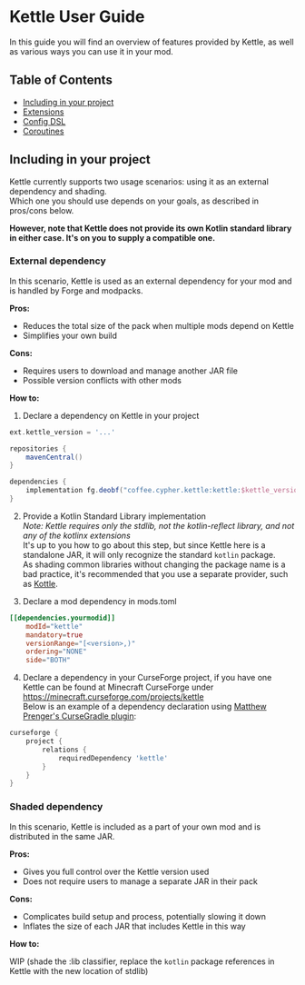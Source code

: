 # Kettle User Guide

In this guide you will find an overview of features provided by Kettle, as well as various ways you can use it in your mod.

## Table of Contents
* [Including in your project](#including-in-your-project)
* [Extensions](#extensions)
* [Config DSL](#config-dsl)
* [Coroutines](#coroutines)

## Including in your project

Kettle currently supports two usage scenarios: using it as an external dependency and shading.  
Which one you should use depends on your goals, as described in pros/cons below.

**However, note that Kettle does not provide its own Kotlin standard library in either case. It's on you to supply a compatible one.**

### External dependency

In this scenario, Kettle is used as an external dependency for your mod and is handled by Forge and modpacks.

**Pros:**  
* Reduces the total size of the pack when multiple mods depend on Kettle
* Simplifies your own build

**Cons:**  
* Requires users to download and manage another JAR file
* Possible version conflicts with other mods

**How to:**

1) Declare a dependency on Kettle in your project  
```gradle
ext.kettle_version = '...'

repositories {
    mavenCentral()
}

dependencies {
    implementation fg.deobf("coffee.cypher.kettle:kettle:$kettle_version")
}
```
    
2) Provide a Kotlin Standard Library implementation  
  *Note: Kettle requires only the stdlib, not the kotlin-reflect library, and not any of the kotlinx extensions*  
  It's up to you how to go about this step, but since Kettle here is a standalone JAR, it will only recognize the standard `kotlin` package.  
  As shading common libraries without changing the package name is a bad practice, it's recommended that you use a separate provider, such as [Kottle](https://github.com/autaut03/kottle).
    
3) Declare a mod dependency in mods.toml  
```toml
[[dependencies.yourmodid]]
    modId="kettle"
    mandatory=true
    versionRange="[<version>,)"
    ordering="NONE"
    side="BOTH"
```
    
4) Declare a dependency in your CurseForge project, if you have one  
  Kettle can be found at Minecraft CurseForge under https://minecraft.curseforge.com/projects/kettle  
  Below is an example of a dependency declaration using [Matthew Prenger's CurseGradle plugin](https://github.com/matthewprenger/CurseGradle):  
```gradle
curseforge {
    project {
        relations {
            requiredDependency 'kettle'
        }
    }
}
```
    
### Shaded dependency

In this scenario, Kettle is included as a part of your own mod and is distributed in the same JAR.

**Pros:**  
* Gives you full control over the Kettle version used
* Does not require users to manage a separate JAR in their pack

**Cons:**  
* Complicates build setup and process, potentially slowing it down
* Inflates the size of each JAR that includes Kettle in this way

**How to:**

WIP (shade the :lib classifier, replace the `kotlin` package references in Kettle with the new location of stdlib)  
